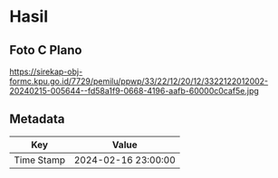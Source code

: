 # Hasil

## Foto C Plano

https://sirekap-obj-formc.kpu.go.id/7729/pemilu/ppwp/33/22/12/20/12/3322122012002-20240215-005644--fd58a1f9-0668-4196-aafb-60000c0caf5e.jpg


## Metadata

| Key        | Value               |
| ---------- | ------------------- |
| Time Stamp | 2024-02-16 23:00:00 |




